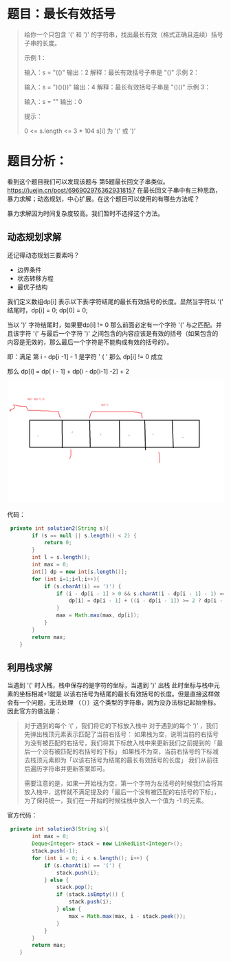 # 题目：最长有效括号

> 给你一个只包含 '(' 和 ')' 的字符串，找出最长有效（格式正确且连续）括号子串的长度。
>
>  
>
> 示例 1：
>
> 输入：s = "(()"
> 输出：2
> 解释：最长有效括号子串是 "()"
> 示例 2：
>
> 输入：s = ")()())"
> 输出：4
> 解释：最长有效括号子串是 "()()"
> 示例 3：
>
> 输入：s = ""
> 输出：0
>
>
> 提示：
>
> 0 <= s.length <= 3 * 104
> s[i] 为 '(' 或 ')'



# 题目分析：

看到这个题目我们可以发现该题与 第5题最长回文子串类似。https://juejin.cn/post/6969029763629318157   在最长回文子串中有三种思路，暴力求解；动态规划，中心扩展。在这个题目可以使用的有哪些方法呢？

暴力求解因为时间复杂度较高。我们暂时不选择这个方法。

## 动态规划求解

还记得动态规划三要素吗？

- 边界条件
- 状态转移方程
- 最优子结构

我们定义数组dp[i] 表示以下表i字符结尾的最长有效括号的长度。显然当字符以 ‘(’ 结尾时，dp[i] = 0; dp[0] = 0;

当以 ')' 字符结尾时，如果要dp[i] != 0 那么前面必定有一个字符 '(' 与之匹配。并且该字符 '(' 与最后一个字符 ')' 之间包含的内容应该是有效的括号（如果包含的内容是无效的，那么最后一个字符是不能构成有效的括号的）。

即：满足 第 i -  dp[i -1]  - 1 是字符 ' ( '  那么  dp[i] != 0 成立

那么 dp[i] = dp[ i   - 1] + dp[i - dp[i-1] -2] + 2 

![](动态规划.png)

代码：

```java
 private int solution2(String s){
        if (s == null || s.length() < 2) {
            return 0;
        }
        int l = s.length();
        int max = 0;
        int[] dp = new int[s.length()];
        for (int i=1;i<l;i++){
            if (s.charAt(i) == ')') {
                if (i - dp[i - 1] > 0 && s.charAt(i - dp[i - 1] - 1) == '(') {//  ))
                    dp[i] = dp[i - 1] + ((i - dp[i - 1]) >= 2 ? dp[i - dp[i - 1] - 2] : 0) + 2;
                }
                max = Math.max(max, dp[i]);
            }
        }
        return max;
    }
```

## 利用栈求解

当遇到 '(' 时入栈，栈中保存的是字符的坐标，当遇到 ')' 出栈  此时坐标与栈中元素的坐标相减+1就是 以该右括号为结尾的最长有效括号的长度。但是直接这样做会有一个问题，无法处理 （（））这个类型的字符串，因为没办法标记起始坐标。因此官方的做法是：

> 对于遇到的每个 ‘(’ ，我们将它的下标放入栈中
> 对于遇到的每个 ‘)’ ，我们先弹出栈顶元素表示匹配了当前右括号：
> 如果栈为空，说明当前的右括号为没有被匹配的右括号，我们将其下标放入栈中来更新我们之前提到的「最后一个没有被匹配的右括号的下标」
> 如果栈不为空，当前右括号的下标减去栈顶元素即为「以该右括号为结尾的最长有效括号的长度」
> 我们从前往后遍历字符串并更新答案即可。
>
> 需要注意的是，如果一开始栈为空，第一个字符为左括号的时候我们会将其放入栈中，这样就不满足提及的「最后一个没有被匹配的右括号的下标」，为了保持统一，我们在一开始的时候往栈中放入一个值为 -1 的元素。
>

官方代码：

```java
 private int solution3(String s){
        int max = 0;
        Deque<Integer> stack = new LinkedList<Integer>();
        stack.push(-1);
        for (int i = 0; i < s.length(); i++) {
            if (s.charAt(i) == '(') {
                stack.push(i);
            } else {
                stack.pop();
                if (stack.isEmpty()) {
                    stack.push(i);
                } else {
                    max = Math.max(max, i - stack.peek());
                }
            }
        }
        return max;
    }
```

